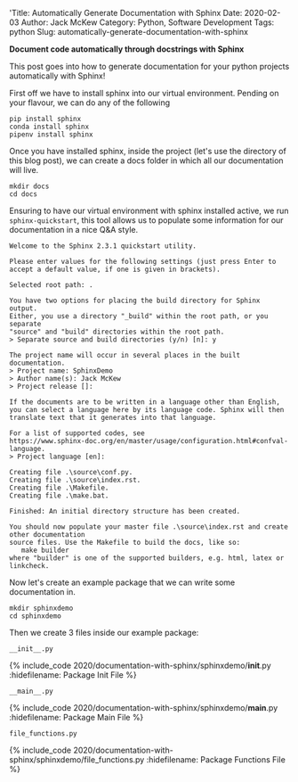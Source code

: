 'Title: Automatically Generate Documentation with Sphinx
Date: 2020-02-03
Author: Jack McKew
Category: Python, Software Development
Tags: python
Slug: automatically-generate-documentation-with-sphinx

**Document code automatically through docstrings with Sphinx**

This post goes into how to generate documentation for your python projects automatically with Sphinx!

First off we have to install sphinx into our virtual environment. Pending on your flavour, we can do any of the following

```
pip install sphinx
conda install sphinx
pipenv install sphinx
```

Once you have installed sphinx, inside the project (let's use the directory of this blog post), we can create a docs folder in which all our documentation will live.

```
mkdir docs
cd docs
```

Ensuring to have our virtual environment with sphinx installed active, we run `sphinx-quickstart`, this tool allows us to populate some information for our documentation in a nice Q&A style.

```
Welcome to the Sphinx 2.3.1 quickstart utility.

Please enter values for the following settings (just press Enter to
accept a default value, if one is given in brackets).

Selected root path: .

You have two options for placing the build directory for Sphinx output.
Either, you use a directory "_build" within the root path, or you separate
"source" and "build" directories within the root path.
> Separate source and build directories (y/n) [n]: y

The project name will occur in several places in the built documentation.
> Project name: SphinxDemo
> Author name(s): Jack McKew
> Project release []: 

If the documents are to be written in a language other than English,
you can select a language here by its language code. Sphinx will then
translate text that it generates into that language.

For a list of supported codes, see
https://www.sphinx-doc.org/en/master/usage/configuration.html#confval-language.
> Project language [en]: 

Creating file .\source\conf.py.
Creating file .\source\index.rst.
Creating file .\Makefile.
Creating file .\make.bat.

Finished: An initial directory structure has been created.

You should now populate your master file .\source\index.rst and create other documentation
source files. Use the Makefile to build the docs, like so:
   make builder
where "builder" is one of the supported builders, e.g. html, latex or linkcheck.
```

Now let's create an example package that we can write some documentation in.

```
mkdir sphinxdemo
cd sphinxdemo
```

Then we create 3 files inside our example package:

```
__init__.py
```
{% include_code 2020/documentation-with-sphinx/sphinxdemo/__init__.py :hidefilename: Package Init File %}

```
__main__.py
```
{% include_code 2020/documentation-with-sphinx/sphinxdemo/__main__.py :hidefilename: Package Main File %}

```
file_functions.py
```
{% include_code 2020/documentation-with-sphinx/sphinxdemo/file_functions.py :hidefilename: Package Functions File %}